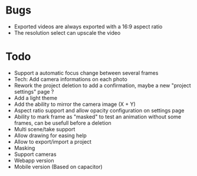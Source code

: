 # Bugs
- Exported videos are always exported with a 16:9 aspect ratio
- The resolution select can upscale the video

# Todo
- Support a automatic focus change between several frames
- Tech: Add camera informations on each photo
- Rework the project deletion to add a confirmation, maybe a new "project settings" page ?
- Add a light theme
- Add the ability to mirror the camera image (X + Y)
- Aspect ratio support and allow opacity configuration on settings page
- Ability to mark frame as "masked" to test an animation without some frames, can be usefull before a deletion
- Multi scene/take support
- Allow drawing for easing help
- Allow to export/import a project
- Masking
- Support cameras
- Webapp version
- Mobile version (Based on capacitor)
